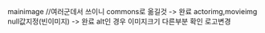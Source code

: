 mainimage //여러군데서 쓰이니 commons로 옮길것 -> 완료
actorimg,movieimg null값지정(빈이미지) -> 완료
alt인 경우 이미지크기 다른부분 확인
로고변경
